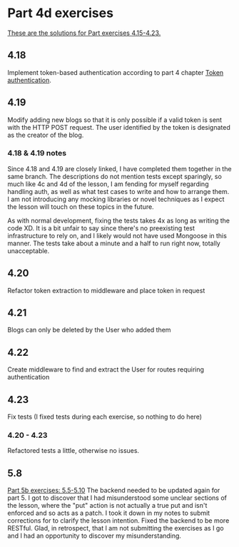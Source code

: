 # Part 4d exercises

[These are the solutions for Part exercises 4.15-4.23.](https://fullstackopen.com/en/part4/token_authentication#exercises-4-15-4-23)


## 4.18
Implement token-based authentication according to part 4 chapter [Token authentication](https://fullstackopen.com/en/part4/token_authentication).

## 4.19
Modify adding new blogs so that it is only possible if a valid token is sent with the HTTP POST request. The user identified by the token is designated as the creator of the blog.

### 4.18 & 4.19 notes
Since 4.18 and 4.19 are closely linked, I have completed them together in the same branch.
The descriptions do not mention tests except sparingly, so much like 4c and 4d of the lesson, I am fending for myself regarding handling auth, as well as what test cases to write and how to arrange them. I am not introducing any mocking libraries or novel techniques as I expect the lesson will touch on these topics in the future.

As with normal development, fixing the tests takes 4x as long as writing the code XD. It is a bit unfair to say since there's no preexisting test infrastructure to rely on, and I likely would not have used Mongoose in this manner. The tests take about a minute and a half to run right now, totally unacceptable.

## 4.20
Refactor token extraction to middleware and place token in request

## 4.21
Blogs can only be deleted by the User who added them

## 4.22
Create middleware to find and extract the User for routes requiring authentication

## 4.23
Fix tests (I fixed tests during each exercise, so nothing to do here)

### 4.20 - 4.23
Refactored tests a little, otherwise no issues.

## 5.8
[Part 5b exercises: 5.5-5.10](https://fullstackopen.com/en/part5/props_children_and_proptypes#exercises-5-5-5-10)
The backend needed to be updated again for part 5. I got to discover that I had misunderstood some unclear sections of the lesson, where the "put" action is not actually a true put and isn't enforced and so acts as a patch. I took it down in my notes to submit corrections for to clarify the lesson intention. Fixed the backend to be more RESTful. Glad, in retrospect, that I am not submitting the exercises as I go and I had an opportunity to discover my misunderstanding.
